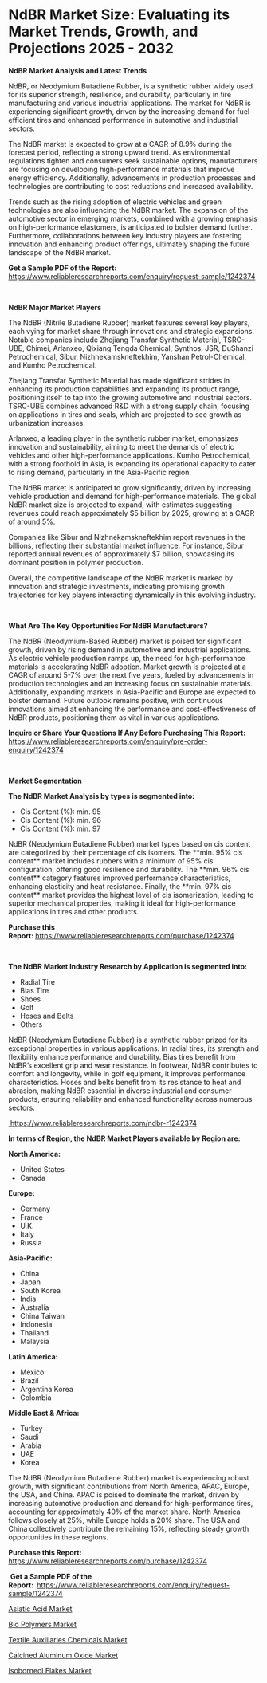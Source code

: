 <p><h1>NdBR Market Size: Evaluating its Market Trends, Growth, and Projections 2025 - 2032</h1></p><p><strong>NdBR Market Analysis and Latest Trends</strong></p>
<p><p>NdBR, or Neodymium Butadiene Rubber, is a synthetic rubber widely used for its superior strength, resilience, and durability, particularly in tire manufacturing and various industrial applications. The market for NdBR is experiencing significant growth, driven by the increasing demand for fuel-efficient tires and enhanced performance in automotive and industrial sectors.</p><p>The NdBR market is expected to grow at a CAGR of 8.9% during the forecast period, reflecting a strong upward trend. As environmental regulations tighten and consumers seek sustainable options, manufacturers are focusing on developing high-performance materials that improve energy efficiency. Additionally, advancements in production processes and technologies are contributing to cost reductions and increased availability.</p><p>Trends such as the rising adoption of electric vehicles and green technologies are also influencing the NdBR market. The expansion of the automotive sector in emerging markets, combined with a growing emphasis on high-performance elastomers, is anticipated to bolster demand further. Furthermore, collaborations between key industry players are fostering innovation and enhancing product offerings, ultimately shaping the future landscape of the NdBR market.</p></p>
<p><strong>Get a Sample PDF of the Report:&nbsp;</strong> <a href="https://www.reliableresearchreports.com/enquiry/request-sample/1242374?utm_campaign=36&utm_medium=2&utm_source=Github&utm_content=ia&utm_term=30012025&utm_id=ndbr">https://www.reliableresearchreports.com/enquiry/request-sample/1242374</a></p>
<p>&nbsp;</p>
<p><strong>NdBR Major Market Players</strong></p>
<p><p>The NdBR (Nitrile Butadiene Rubber) market features several key players, each vying for market share through innovations and strategic expansions. Notable companies include Zhejiang Transfar Synthetic Material, TSRC-UBE, Chimei, Arlanxeo, Qixiang Tengda Chemical, Synthos, JSR, DuShanzi Petrochemical, Sibur, Nizhnekamskneftekhim, Yanshan Petrol-Chemical, and Kumho Petrochemical.</p><p>Zhejiang Transfar Synthetic Material has made significant strides in enhancing its production capabilities and expanding its product range, positioning itself to tap into the growing automotive and industrial sectors. TSRC-UBE combines advanced R&D with a strong supply chain, focusing on applications in tires and seals, which are projected to see growth as urbanization increases.</p><p>Arlanxeo, a leading player in the synthetic rubber market, emphasizes innovation and sustainability, aiming to meet the demands of electric vehicles and other high-performance applications. Kumho Petrochemical, with a strong foothold in Asia, is expanding its operational capacity to cater to rising demand, particularly in the Asia-Pacific region.</p><p>The NdBR market is anticipated to grow significantly, driven by increasing vehicle production and demand for high-performance materials. The global NdBR market size is projected to expand, with estimates suggesting revenues could reach approximately $5 billion by 2025, growing at a CAGR of around 5%.</p><p>Companies like Sibur and Nizhnekamskneftekhim report revenues in the billions, reflecting their substantial market influence. For instance, Sibur reported annual revenues of approximately $7 billion, showcasing its dominant position in polymer production. </p><p>Overall, the competitive landscape of the NdBR market is marked by innovation and strategic investments, indicating promising growth trajectories for key players interacting dynamically in this evolving industry.</p></p>
<p>&nbsp;</p>
<p><strong>What Are The Key Opportunities For NdBR Manufacturers?</strong></p>
<p><p>The NdBR (Neodymium-Based Rubber) market is poised for significant growth, driven by rising demand in automotive and industrial applications. As electric vehicle production ramps up, the need for high-performance materials is accelerating NdBR adoption. Market growth is projected at a CAGR of around 5-7% over the next five years, fueled by advancements in production technologies and an increasing focus on sustainable materials. Additionally, expanding markets in Asia-Pacific and Europe are expected to bolster demand. Future outlook remains positive, with continuous innovations aimed at enhancing the performance and cost-effectiveness of NdBR products, positioning them as vital in various applications.</p></p>
<p><strong>Inquire or Share Your Questions If Any Before Purchasing This Report:</strong> <a href="https://www.reliableresearchreports.com/enquiry/pre-order-enquiry/1242374?utm_campaign=36&utm_medium=2&utm_source=Github&utm_content=ia&utm_term=30012025&utm_id=ndbr">https://www.reliableresearchreports.com/enquiry/pre-order-enquiry/1242374</a></p>
<p>&nbsp;</p>
<p><strong>Market Segmentation</strong></p>
<p><strong>The NdBR Market Analysis by types is segmented into:</strong></p>
<p><ul><li>Cis Content (%): min. 95</li><li>Cis Content (%): min. 96</li><li>Cis Content (%): min. 97</li></ul></p>
<p><p>NdBR (Neodymium Butadiene Rubber) market types based on cis content are categorized by their percentage of cis isomers. The **min. 95% cis content** market includes rubbers with a minimum of 95% cis configuration, offering good resilience and durability. The **min. 96% cis content** category features improved performance characteristics, enhancing elasticity and heat resistance. Finally, the **min. 97% cis content** market provides the highest level of cis isomerization, leading to superior mechanical properties, making it ideal for high-performance applications in tires and other products.</p></p>
<p><strong>Purchase this Report:&nbsp;</strong><a href="https://www.reliableresearchreports.com/purchase/1242374?utm_campaign=36&utm_medium=2&utm_source=Github&utm_content=ia&utm_term=30012025&utm_id=ndbr">https://www.reliableresearchreports.com/purchase/1242374</a></p>
<p>&nbsp;</p>
<p><strong>The NdBR Market Industry Research by Application is segmented into:</strong></p>
<p><ul><li>Radial Tire</li><li>Bias Tire</li><li>Shoes</li><li>Golf</li><li>Hoses and Belts</li><li>Others</li></ul></p>
<p><p>NdBR (Neodymium Butadiene Rubber) is a synthetic rubber prized for its exceptional properties in various applications. In radial tires, its strength and flexibility enhance performance and durability. Bias tires benefit from NdBR’s excellent grip and wear resistance. In footwear, NdBR contributes to comfort and longevity, while in golf equipment, it improves performance characteristics. Hoses and belts benefit from its resistance to heat and abrasion, making NdBR essential in diverse industrial and consumer products, ensuring reliability and enhanced functionality across numerous sectors.</p></p>
<p><a href="https://www.reliableresearchreports.com/ndbr-r1242374?utm_campaign=36&utm_medium=2&utm_source=Github&utm_content=ia&utm_term=30012025&utm_id=ndbr">&nbsp;https://www.reliableresearchreports.com/ndbr-r1242374</a></p>
<p><strong>In terms of Region, the NdBR Market Players available by Region are:</strong></p>
<p>
    <p> <strong> North America: </strong>
        <ul>
            <li>United States</li>
            <li>Canada</li>
        </ul>
        </p> 
    <p> <strong> Europe: </strong>
        <ul>
            <li>Germany</li>
            <li>France</li>
            <li>U.K.</li>
            <li>Italy</li>
            <li>Russia</li>
        </ul>
        </p> 
    <p> <strong> Asia-Pacific: </strong>
        <ul>
            <li>China</li>
            <li>Japan</li>
            <li>South Korea</li>
            <li>India</li>
            <li>Australia</li>
            <li>China Taiwan</li>
            <li>Indonesia</li>
            <li>Thailand</li>
            <li>Malaysia</li>
        </ul>
        </p> 
    <p> <strong> Latin America: </strong>
        <ul>
            <li>Mexico</li>
            <li>Brazil</li>
            <li>Argentina Korea</li>
            <li>Colombia</li>
        </ul>
        </p> 
    <p> <strong> Middle East & Africa: </strong>
        <ul>
            <li>Turkey</li>
            <li>Saudi</li>
            <li>Arabia</li>
            <li>UAE</li>
            <li>Korea</li>
        </ul>
    </p>
    </p>
<p><p>The NdBR (Neodymium Butadiene Rubber) market is experiencing robust growth, with significant contributions from North America, APAC, Europe, the USA, and China. APAC is poised to dominate the market, driven by increasing automotive production and demand for high-performance tires, accounting for approximately 40% of the market share. North America follows closely at 25%, while Europe holds a 20% share. The USA and China collectively contribute the remaining 15%, reflecting steady growth opportunities in these regions.</p></p>
<p><strong>Purchase this Report: </strong><a href="https://www.reliableresearchreports.com/purchase/1242374?utm_campaign=36&utm_medium=2&utm_source=Github&utm_content=ia&utm_term=30012025&utm_id=ndbr">https://www.reliableresearchreports.com/purchase/1242374</a></p>
<p>&nbsp;<strong>Get a Sample PDF of the Report:&nbsp;&nbsp;</strong><a href="https://www.reliableresearchreports.com/enquiry/request-sample/1242374?utm_campaign=36&utm_medium=2&utm_source=Github&utm_content=ia&utm_term=30012025&utm_id=ndbr">https://www.reliableresearchreports.com/enquiry/request-sample/1242374</a></p>
<p><strong></strong></p>
<p><p><a href="https://github.com/vitrilaoire/Market-Research-Report-List-1/blob/main/asiatic-acid-market.md?utm_campaign=36&utm_medium=2&utm_source=Github&utm_content=ia&utm_term=30012025&utm_id=ndbr">Asiatic Acid Market</a></p><p><a href="https://github.com/tashipmhuiri/Market-Research-Report-List-1/blob/main/bio-polymers-market.md?utm_campaign=36&utm_medium=2&utm_source=Github&utm_content=ia&utm_term=30012025&utm_id=ndbr">Bio Polymers Market</a></p><p><a href="https://github.com/balapopepi/Market-Research-Report-List-1/blob/main/textile-auxiliaries-chemicals-market.md?utm_campaign=36&utm_medium=2&utm_source=Github&utm_content=ia&utm_term=30012025&utm_id=ndbr">Textile Auxiliaries Chemicals Market</a></p><p><a href="https://github.com/akrachveslov/Market-Research-Report-List-1/blob/main/calcined-aluminum-oxide-market.md?utm_campaign=36&utm_medium=2&utm_source=Github&utm_content=ia&utm_term=30012025&utm_id=ndbr">Calcined Aluminum Oxide Market</a></p><p><a href="https://github.com/namaqbagels64/Market-Research-Report-List-1/blob/main/isoborneol-flakes-market.md?utm_campaign=36&utm_medium=2&utm_source=Github&utm_content=ia&utm_term=30012025&utm_id=ndbr">Isoborneol Flakes Market</a></p></p>